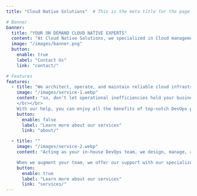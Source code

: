 ```yaml
---
title: "Cloud Native Solutions"  # This is the meta title for the page

# Banner
banner:
  title: "YOUR ON DEMAND CLOUD NATIVE EXPERTS"
  content: "At Cloud Native Solutions, we specialized in Cloud management and we offer DevOps as a Service that can help you streamline your software development and delivery processes, reduce time-to-market, and improve the quality of your products. Our team of experts will work closely with you to understand your business needs and goals, and provide customized solutions that meet your specific requirements."
  image: "/images/banner.png"
  button:
    enable: true
    label: "Contact Us"
    link: "contact/"

# Features
features:
  - title: "We architect, operate, and maintain reliable cloud infrastructure "
    image: "/images/service-1.webp"
    content: "so, don’t let operational inefficiencies hold your business back.
    </br></br>
    With our help, you can enjoy all the benefits of top-notch DevOps practices without the hassle and expense of hiring additional staff."
    button:
      enable: false
      label: "Learn more about our services"
      link: "about/"

  - title: ""
    image: "/images/service-2.webp"
    content: "Acting as your in-house DevOps team, we design, manage, and maintain your infrastructure, tailoring our approach with recommended tools, guidelines, and methods to meet your unique needs, whether you have an existing platform or are just starting out.

    When we augment your team, we offer our support with our specialized skills, knowledge, and resources to help manage infrastructure, optimize processes, and improve collaboration between development and operations team."
    button:
      enable: true
      label: "Learn more about our services"
      link: "services/"
---
```

